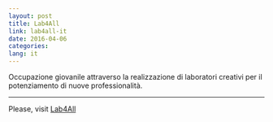 ```yaml
---
layout: post
title: Lab4All
link: lab4all-it
date: 2016-04-06
categories:
lang: it
---
```


Occupazione giovanile attraverso la realizzazione di laboratori creativi per il potenziamento di nuove professionalità.

___

Please, visit [Lab4All](#)

